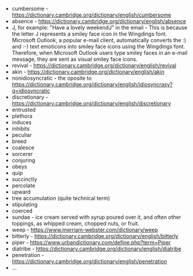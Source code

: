 - cumbersome - https://dictionary.cambridge.org/dictionary/english/cumbersome
- absence - https://dictionary.cambridge.org/dictionary/english/absence
- J, for example: "Have a lovely weekendJ" in the email - This is because the letter J represents a smiley face icon in the Wingdings font. Microsoft Outlook, a popular e-mail client, automatically converts the :) and :-) text emoticons into smiley face icons using the Wingdings font. Therefore, when Microsoft Outlook users type smiley faces in an e-mail message, they are sent as visual smiley face icons. 
- revival - https://dictionary.cambridge.org/dictionary/english/revival
- akin - https://dictionary.cambridge.org/dictionary/english/akin
- nonidiosyncratic - the oposite to https://dictionary.cambridge.org/dictionary/english/idiosyncrasy?q=idiosyncratic
- discretionary - https://dictionary.cambridge.org/dictionary/english/discretionary
- entrusted
- plethora
- induces
- inhibits
- peculiar
- breed
- coalesce
- sorcerer
- conjuring
- obeys
- quip
- succinctly
- percolate
- upward
- tree accumulation (quite technical term)
- stipulating
- coerced
- sundae - ice cream served with syrup poured over it, and often other toppings, as whipped cream, chopped nuts, or fruit.
- weep - https://www.merriam-webster.com/dictionary/weep
- bitterly - https://dictionary.cambridge.org/dictionary/english/bitterly
- piper - https://www.urbandictionary.com/define.php?term=Piper
- diatribe - https://dictionary.cambridge.org/dictionary/english/diatribe
- penetration - https://dictionary.cambridge.org/dictionary/english/penetration
- ...
